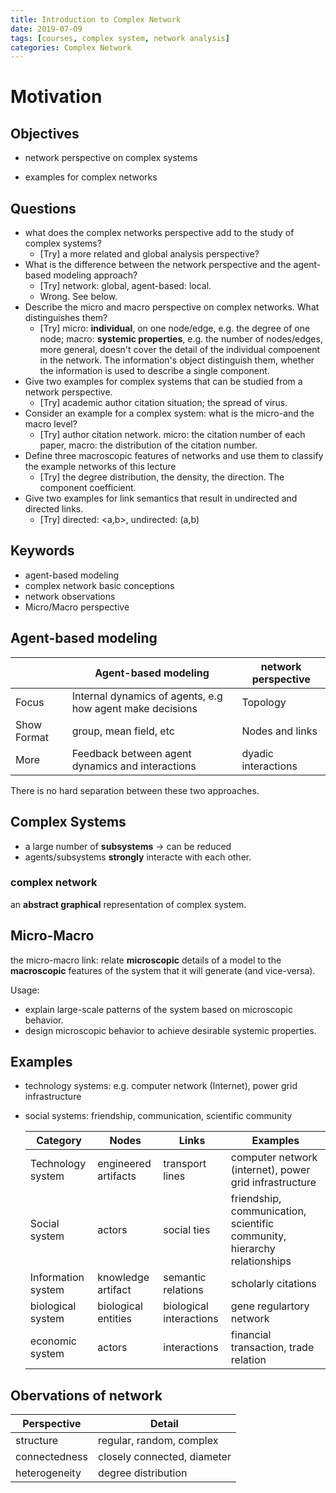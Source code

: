 ```yaml
---
title: Introduction to Complex Network
date: 2019-07-09
tags: [courses, complex system, network analysis]
categories: Complex Network
---
```




# Motivation

## Objectives

- network perspective on complex systems

- examples for complex networks

## Questions
- what does the complex networks perspective add to the study of complex systems?
	- [Try] a more related and global analysis perspective?
- What is the difference between the network perspective and the agent-based modeling approach?
	- [Try] network: global, agent-based: local.
	- Wrong. See below.
- Describe the micro and macro perspective on complex networks. What distinguishes them?
	- [Try] micro: **individual**, on one node/edge, e.g. the degree of one node; macro: **systemic properties**, e.g.  the number of nodes/edges, more general, doesn't cover the detail of the individual compoenent in the network. The information's object distinguish them, whether the information is used to describe a single component.
- Give two examples for complex systems that can be studied from a network perspective.
	- [Try] academic author citation situation; the spread of virus.
- Consider an example for a complex system: what is the micro-and the macro level?
	- [Try] author citation network. micro: the citation number of each paper, macro: the distribution of the citation number.
- Define three macroscopic features of networks and use them to classify the example networks of this lecture
	- [Try] the degree distribution, the density, the direction. The component coefficient.
- Give two examples for link semantics that result in undirected and directed links.
	- [Try] directed: <a,b>, undirected: (a,b)

## Keywords
- agent-based modeling
- complex network basic conceptions
- network observations
- Micro/Macro perspective

## Agent-based modeling
||Agent-based modeling|network perspective|
|---|----------|----------|
|Focus|Internal dynamics of agents, e.g how agent make decisions|Topology|
|Show Format| group, mean field, etc|Nodes and links|
|More| Feedback between agent dynamics and interactions| dyadic interactions|

There is no hard separation between these two approaches.

## Complex Systems

- a large number of **subsystems** -> can be reduced
- agents/subsystems **strongly** interacte with each other.

### complex network

an **abstract graphical** representation of complex system.



## Micro-Macro

the micro-macro link: relate **microscopic** details of a model to the **macroscopic** features of the system that it will generate (and vice-versa).

Usage:

- explain large-scale patterns of the system based on microscopic behavior.
- design microscopic behavior to achieve desirable systemic properties.

## Examples

- technology systems: e.g. computer network (Internet), power grid infrastructure

- social systems: friendship, communication, scientific community

  | Category          | Nodes                | Links           | Examples                                               |
  | ----------------- | -------------------- | --------------- | ------------------------------------------------------ |
  | Technology system | engineered artifacts | transport lines | computer network (internet), power grid infrastructure |
  | Social system| actors|social ties| friendship, communication, scientific community, hierarchy relationships|
  | Information system| knowledge artifact| semantic relations| scholarly citations|
  |biological system|biological entities|biological interactions| gene regulartory network|
  |economic system|actors|interactions|financial transaction, trade relation|
  
## Obervations of network
|Perspective| Detail|
|----------|---------------|
| structure| regular, random, complex|
|connectedness| closely connected, diameter|
| heterogeneity|degree distribution|
